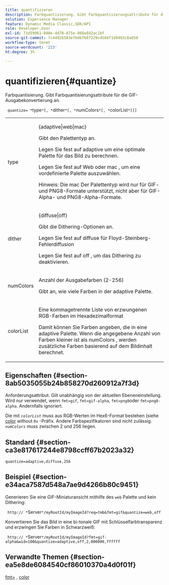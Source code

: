 ```yaml
---
title: quantifizieren
description: Farbquantisierung. Gibt Farbquantisierungsattribute für die GIF-Ausgabekonvertierung an.
solution: Experience Manager
feature: Dynamic Media Classic,SDK/API
role: Developer,User
exl-id: 71d59961-848e-4d78-875e-066e842ac1bf
source-git-commit: 7c4492b583e7bd6fb87229c4566f1d9493c8a650
workflow-type: tm+mt
source-wordcount: '223'
ht-degree: 3%

---
```


# quantifizieren{#quantize}

Farbquantisierung. Gibt Farbquantisierungsattribute für die GIF-Ausgabekonvertierung an.

` quantize= *`type`*[, *`dither`*[, *`numColors`*[, *`colorList`*]]]`

<table id="table_A669A9058C8043A5BAE80B03A13B015B"> 
 <tbody> 
  <tr> 
   <td colname="col1"> <p> <span class="codeph"> <span class="varname"> type </span> </span> </p> </td> 
   <td colname="col2"> <p> <span class="codeph"> {adaptive|web|mac} </span> </p> <p>Gibt den Palettentyp an. </p> <p>Legen Sie fest auf <span class="codeph"> adaptive </span> um eine optimale Palette für das Bild zu berechnen. </p> <p>Legen Sie fest auf <span class="codeph"> Web </span> oder <span class="codeph"> mac </span> , um eine vordefinierte Palette auszuwählen. </p> <p> <p>Hinweis: Die <span class="codeph"> mac </span> Der Palettentyp wird nur für GIF- und PNG8-Formate unterstützt, nicht aber für GIF-Alpha- und PNG8-Alpha-Formate. </p> </p> </td> 
  </tr> 
  <tr> 
   <td colname="col1"> <p> <span class="codeph"> <span class="varname"> dither </span> </span> </p> </td> 
   <td colname="col2"> <p> <span class="codeph"> {diffuse|off} </span> </p> <p>Gibt die Dithering-Optionen an. </p> <p>Legen Sie fest auf <span class="codeph"> diffuse </span> für Floyd-Steinberg-Fehlerdiffusion </p> <p>Legen Sie fest auf <span class="codeph"> off </span> , um das Dithering zu deaktivieren. </p> </td> 
  </tr> 
  <tr> 
   <td colname="col1"> <p> <span class="codeph"> <span class="varname"> numColors </span> </span> </p> </td> 
   <td colname="col2"> <p>Anzahl der Ausgabefarben (2-256) </p> <p>Gibt an, wie viele Farben in der <span class="codeph"> adaptive </span> Palette. </p> </td> 
  </tr> 
  <tr> 
   <td colname="col1"> <p> <span class="codeph"> <span class="varname"> colorList </span> </span> </p> </td> 
   <td colname="col2"> <p>Eine kommagetrennte Liste von erzwungenen RGB-Farben im Hexadezimalformat </p> <p>Damit können Sie Farben angeben, die in eine <span class="codeph"> adaptive </span> Palette. Wenn die angegebene Anzahl von Farben kleiner ist als <span class="codeph"> <span class="varname"> numColors </span> </span>, werden zusätzliche Farben basierend auf dem Bildinhalt berechnet. </p> </td> 
  </tr> 
 </tbody> 
</table>

## Eigenschaften {#section-8ab5035055b24b858270d260912a7f3d}

Anforderungsattribut. Gilt unabhängig von der aktuellen Ebeneneinstellung. Wird nur verwendet, wenn `fmt=gif`, `fmt=gif-alpha`, `fmt=png8`oder `fmt=png8-alpha`. Andernfalls ignoriert.

Die mit *`colorList`* muss aus RGB-Werten im Hex6-Format bestehen (siehe [color](/help/aem-is-ir-api/is-api/http-ref/image-serving-api-ref/c-http-protocol-reference/c-command-reference/r-color-commandref.md) without `0x` -Präfix. Andere Farbspezifikatoren sind nicht zulässig. *`numColors`* muss zwischen 2 und 256 liegen.

## Standard {#section-ca3e817617244e8798ccff67b2023a32}

`quantize=adaptive,diffuse,256`

## Beispiel {#section-e34aca7587d548a7ae9d4266b80c9451}

Generieren Sie eine GIF-Miniaturansicht mithilfe des `web` Palette und kein Dithering:

` http:// *`Server`*/myRootId/myImageId?req=tmb&fmt=gif&quantize=web,off`

Konvertieren Sie das Bild in eine bi-tonale GIF mit Schlüsselfarbtransparenz und erzwingen Sie Farben in Schwarzweiß:

` http:// *`Server`*/myRootId/myImageId?fmt=gif-alpha&wid=100&quantize=adaptive,off,2,000000,ffffff`

## Verwandte Themen {#section-ea5e8de6084540cf86010370a4d0f01f}

[fmt=](../../../../../is-api/http-ref/image-serving-api-ref/c-http-protocol-reference/c-command-reference/r-is-http-fmt.md#reference-cdf10043423b45ba9fe15157fb3ae37a) , [color](/help/aem-is-ir-api/is-api/http-ref/image-serving-api-ref/c-http-protocol-reference/c-data-types/r-is-http-color.md)
